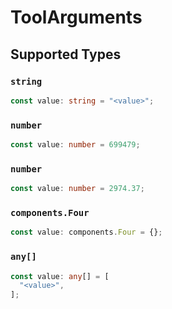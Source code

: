 # ToolArguments


## Supported Types

### `string`

```typescript
const value: string = "<value>";
```

### `number`

```typescript
const value: number = 699479;
```

### `number`

```typescript
const value: number = 2974.37;
```

### `components.Four`

```typescript
const value: components.Four = {};
```

### `any[]`

```typescript
const value: any[] = [
  "<value>",
];
```

